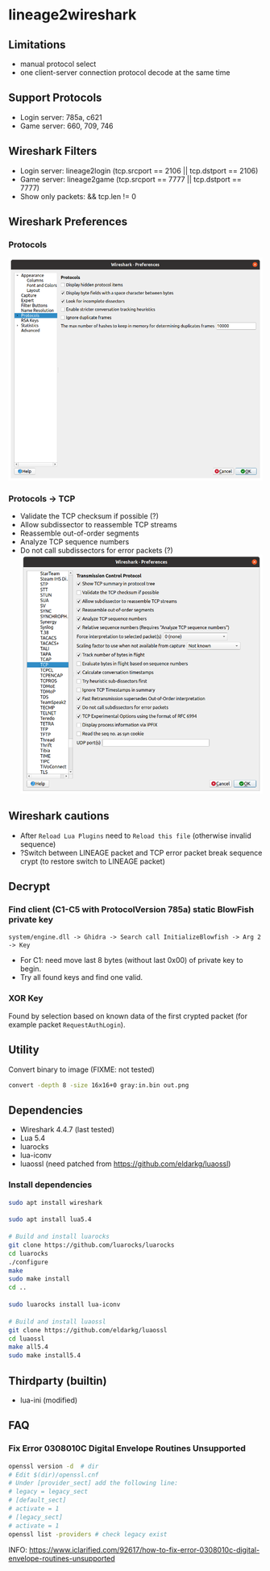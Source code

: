 # lineage2wireshark

## Limitations
* manual protocol select
* one client-server connection protocol decode at the same time

## Support Protocols
* Login server: 785a, c621
* Game server: 660, 709, 746

## Wireshark Filters
* Login server: lineage2login (tcp.srcport == 2106 || tcp.dstport == 2106)
* Game server: lineage2game (tcp.srcport == 7777 || tcp.dstport == 7777)
* Show only packets: && tcp.len != 0

## Wireshark Preferences
### Protocols
![Preferences](doc/wireshark_pref_prot.png)
### Protocols -> TCP
* Validate the TCP checksum if possible (?)
* Allow subdissector to reassemble TCP streams
* Reassemble out-of-order segments
* Analyze TCP sequence numbers
* Do not call subdissectors for error packets (?)
![Preferences](doc/wireshark_pref_tcp.png)

## Wireshark cautions
* After `Reload Lua Plugins` need to `Reload this file` (otherwise invalid sequence)
* ?Switch between LINEAGE packet and TCP error packet break sequence crypt
(to restore switch to LINEAGE packet)

## Decrypt
### Find client (C1-C5 with ProtocolVersion 785a) static BlowFish private key
```
system/engine.dll -> Ghidra -> Search call InitializeBlowfish -> Arg 2 -> Key
```
* For C1: need move last 8 bytes (without last 0x00) of private key to begin.
* Try all found keys and find one valid.

### XOR Key
Found by selection based on known data of the first crypted packet
(for example packet `RequestAuthLogin`).

## Utility
Convert binary to image (FIXME: not tested)
```sh
convert -depth 8 -size 16x16+0 gray:in.bin out.png
```

## Dependencies
* Wireshark 4.4.7 (last tested)
* Lua 5.4
* luarocks
* lua-iconv
* luaossl (need patched from https://github.com/eldarkg/luaossl)

### Install dependencies
```sh
sudo apt install wireshark

sudo apt install lua5.4

# Build and install luarocks
git clone https://github.com/luarocks/luarocks
cd luarocks
./configure
make
sudo make install
cd ..

sudo luarocks install lua-iconv

# Build and install luaossl
git clone https://github.com/eldarkg/luaossl
cd luaossl
make all5.4
sudo make install5.4
```

## Thirdparty (builtin)
* lua-ini (modified)

## FAQ
### Fix Error 0308010C Digital Envelope Routines Unsupported
```sh
openssl version -d  # dir
# Edit $(dir)/openssl.cnf
# Under [provider_sect] add the following line:
# legacy = legacy_sect
# [default_sect]
# activate = 1
# [legacy_sect]
# activate = 1
openssl list -providers # check legacy exist
```
INFO: https://www.iclarified.com/92617/how-to-fix-error-0308010c-digital-envelope-routines-unsupported

